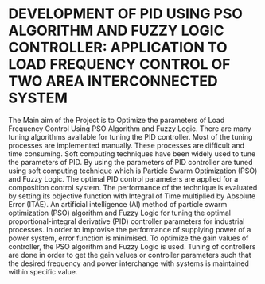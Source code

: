 # DEVELOPMENT OF PID USING PSO ALGORITHM AND FUZZY LOGIC CONTROLLER: APPLICATION TO LOAD FREQUENCY CONTROL OF TWO AREA INTERCONNECTED SYSTEM
  The Main aim of the Project is to Optimize the parameters of Load Frequency
Control Using PSO Algorithm and Fuzzy Logic. There are many tuning algorithms
available for tuning the PID controller. Most of the tuning processes are implemented
manually. These processes are difficult and time consuming. Soft computing techniques
have been widely used to tune the parameters of PID. By using the parameters of PID
controller are tuned using soft computing technique which is Particle Swarm
Optimization (PSO) and Fuzzy Logic. The optimal PID control parameters are applied
for a composition control system. The performance of the technique is evaluated by
setting its objective function with Integral of Time multiplied by Absolute Error
(ITAE). An artificial intelligence (AI) method of particle swarm optimization (PSO)
algorithm and Fuzzy Logic for tuning the optimal proportional-integral derivative (PID)
controller parameters for industrial processes. In order to improvise the performance of
supplying power of a power system, error function is minimised. To optimize the gain
values of controller, the PSO algorithm and Fuzzy Logic is used. Tuning of controllers
are done in order to get the gain values or controller parameters such that the desired
frequency and power interchange with systems is maintained within specific value.
